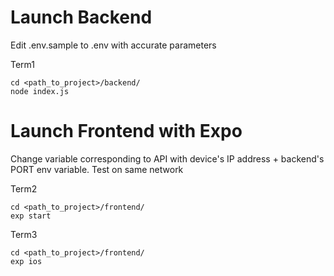 
# Launch Backend
Edit .env.sample to .env with accurate parameters

Term1
```
cd <path_to_project>/backend/
node index.js
```
# Launch Frontend with Expo
Change variable corresponding to API with device's IP address + backend's PORT env variable.
Test on same network

Term2
```
cd <path_to_project>/frontend/
exp start
```

Term3
```
cd <path_to_project>/frontend/
exp ios
```